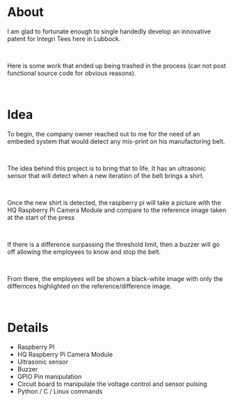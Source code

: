 <h1> About </h1>
<p> I am glad to fortunate enough to single handedly develop an innovative patent for Integri Tees here in Lubbock. </p> <br />
<p> Here is some work that ended up being trashed in the process (can not post functional source code for obvious reasons). </p> <br />

<h1> Idea </h1>
<p> To begin, the company owner reached out to me for the need of an embeded system that would detect any mis-print on his manufactoring belt.</p> <br />
<p> The idea behind this project is to bring that to life. It has an ultrasonic sensor that will detect when a new iteration of the belt brings a shirt. </p> <br />
<p> Once the new shirt is detected, the raspberry pi will take a picture with the HQ Raspberry Pi Camera Module and compare to the reference image taken at the start of the press</p> <br />
<p> If there is a difference surpassing the threshold limit, then a buzzer will go off allowing the employees to know and stop the belt. </p> <br />
<p> From there, the employees will be shown a black-white image with only the differnces highlighted on the reference/difference image. </p> <br />

<h1> Details </h1>
<ul>
  <li>Raspberry PI</li>
  <li>HQ Raspberry Pi Camera Module</li>
  <li>Ultrasonic sensor</li>
  <li>Buzzer</li>
  <li>GPIO Pin manipulation</li>
  <li>Circuit board to manipulate the voltage control and sensor pulsing</li>
  <li>Python / C / Linux commands</li>
</ul>
